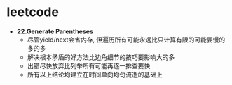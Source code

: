 # leetcode
* **22.Generate Parentheses** 
  * 尽管yield/next会省内存, 但遍历所有可能永远比只计算有限的可能要慢的多的多
  * 解决根本矛盾的好方法比边角细节的技巧要影响大的多
  * 出错尽快放弃比列举所有可能再逐一排查要快
  * 所有以上结论均建立在时间单向均匀流逝的基础上
